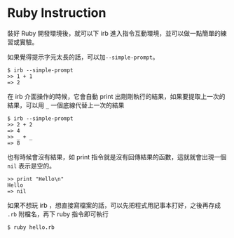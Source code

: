 # Ruby Instruction

裝好 Ruby 開發環境後，就可以下 irb 進入指令互動環境，並可以做一點簡單的練習或實驗。

如果覺得提示字元太長的話，可以加`--simple-prompt`。

```
$ irb --simple-prompt
>> 1 + 1
=> 2
```

在 irb 介面操作的時候，它會自動 print 出剛剛執行的結果，如果要提取上一次的結果，可以用 `_` 一個底線代替上一次的結果

```
$ irb --simple-prompt
>> 2 + 2
=> 4
>> _ + _
=> 8
```

也有時候會沒有結果，如 print 指令就是沒有回傳結果的函數，這就就會出現一個 `nil` 表示是空的。

```
>> print "Hello\n"
Hello
=> nil
```

如果不想玩 irb ，想直接寫檔案的話，可以先把程式用記事本打好，之後再存成 `.rb` 附檔名，再下 ruby 指令即可執行

```
$ ruby hello.rb
```
